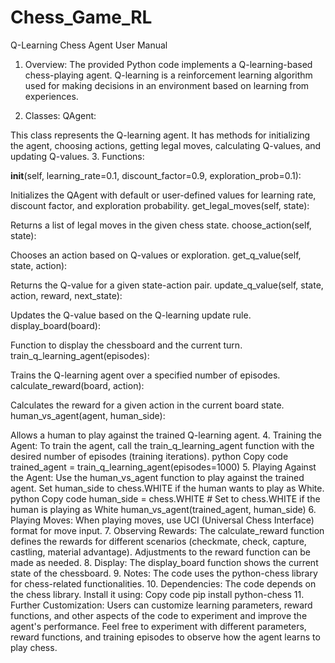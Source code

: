 # Chess_Game_RL
Q-Learning Chess Agent User Manual
1. Overview:
The provided Python code implements a Q-learning-based chess-playing agent. Q-learning is a reinforcement learning algorithm used for making decisions in an environment based on learning from experiences.

2. Classes:
QAgent:

This class represents the Q-learning agent. It has methods for initializing the agent, choosing actions, getting legal moves, calculating Q-values, and updating Q-values.
3. Functions:

__init__(self, learning_rate=0.1, discount_factor=0.9, exploration_prob=0.1):

Initializes the QAgent with default or user-defined values for learning rate, discount factor, and exploration probability.
get_legal_moves(self, state):

Returns a list of legal moves in the given chess state.
choose_action(self, state):

Chooses an action based on Q-values or exploration.
get_q_value(self, state, action):

Returns the Q-value for a given state-action pair.
update_q_value(self, state, action, reward, next_state):

Updates the Q-value based on the Q-learning update rule.
display_board(board):

Function to display the chessboard and the current turn.
train_q_learning_agent(episodes):

Trains the Q-learning agent over a specified number of episodes.
calculate_reward(board, action):

Calculates the reward for a given action in the current board state.
human_vs_agent(agent, human_side):

Allows a human to play against the trained Q-learning agent.
4. Training the Agent:
To train the agent, call the train_q_learning_agent function with the desired number of episodes (training iterations).
python
Copy code
trained_agent = train_q_learning_agent(episodes=1000)
5. Playing Against the Agent:
Use the human_vs_agent function to play against the trained agent.
Set human_side to chess.WHITE if the human wants to play as White.
python
Copy code
human_side = chess.WHITE  # Set to chess.WHITE if the human is playing as White
human_vs_agent(trained_agent, human_side)
6. Playing Moves:
When playing moves, use UCI (Universal Chess Interface) format for move input.
7. Observing Rewards:
The calculate_reward function defines the rewards for different scenarios (checkmate, check, capture, castling, material advantage). Adjustments to the reward function can be made as needed.
8. Display:
The display_board function shows the current state of the chessboard.
9. Notes:
The code uses the python-chess library for chess-related functionalities.
10. Dependencies:
The code depends on the chess library. Install it using:
Copy code
pip install python-chess
11. Further Customization:
Users can customize learning parameters, reward functions, and other aspects of the code to experiment and improve the agent's performance.
Feel free to experiment with different parameters, reward functions, and training episodes to observe how the agent learns to play chess.
